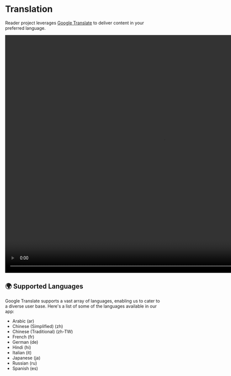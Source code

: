 # Translation

Reader project leverages [Google Translate](https://translate.google.com/) to deliver content in your preferred language.

<video width="1024" height="768" controls preload="metadata">
  <source src="https://github.com/rahuldshetty/reader-project/raw/refs/heads/master/docs/media/translation-demo.mp4" type="video/mp4" />
  Your browser does not support the video tag.
</video>

## 🌍 Supported Languages

Google Translate supports a vast array of languages, enabling us to cater to a diverse user base. 
Here's a list of some of the languages available in our app:

- Arabic (ar)
- Chinese (Simplified) (zh)
- Chinese (Traditional) (zh-TW)
- French (fr)
- German (de)
- Hindi (hi)
- Italian (it)
- Japanese (ja)
- Russian (ru)
- Spanish (es)
